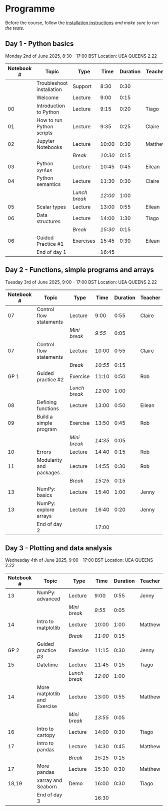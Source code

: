 # Programme

Before the course, follow the [installation instructions](installation.md) *and make sure to run the tests*.

## Day 1 - Python basics
Monday 2nd of June 2025, 8:30 - 17:00 BST
Location: UEA QUEENS 2.22

| Notebook # | Topic                       | Type     | Time    | Duration | Teacher |
|------------|-----------------------------|----------|---------|----------|---------|
|            | Troubleshoot installation   | Support  |  8:30   |  0:30    |         |
|            | Welcome                     | Lecture  |  9:00   |  0:15    |         |
| 00         | Introduction to Python      | Lecture  |  9:15   |  0:20    | Tiago   |
| 01         | How to run Python scripts   | Lecture  |  9:35   |  0:25    | Claire  |
| 02         | Jupyter Notebooks           | Lecture  | 10:00   |  0:30    | Matthew |
|            |                             | *Break*  | *10:30* |  0:15    |         |
| 03         | Python syntax               | Lecture  | 10:45   |  0:45    | Eilean  |
| 04         | Python semantics            | Lecture  | 11:30   |  0:30    | Claire  |
|            |                        | *Lunch break* | *12:00* |  1:00    |         |
| 05         | Scalar types                | Lecture  | 13:00   |  0:55    | Eilean  |
| 06         | Data structures             | Lecture  | 14:00   |  1:30    | Tiago   |
|            |                             | *Break*  | *15:30* |  0:15    |         |
| 06         | Guided Practice #1          | Exercises| 15:45   |  0:30    | Eilean  |
|            | End of day 1                |          | 16:45   |          |         |



## Day 2 -  Functions, simple programs and arrays
Tuesday 3rd of June 2025, 9:00 - 17:00 BST
Location: UEA QUEENS 2.22

| Notebook # | Topic                     | Type         | Time    | Duration | Teacher |
|------------|---------------------------|--------------|---------|----------|---------|
| 07         | Control flow statements   | Lecture      |  9:00   |  0:55    | Claire  |
|            |                           | *Mini break* | *9:55*  |  0:05    |         |
| 07         | Control flow statements   | Lecture      | 10:00   |  0:55    | Claire  |
|            |                           | *Break*      | *10:55* |  0:15    |         |
| GP 1       | Guided practice #2        | Exercise     | 11:10   |  0:50    | Rob     |
|            |                          | *Lunch break* | *12:00* |  1:00    |         |
| 08         | Defining functions        | Lecture      | 13:00   |  0:50    | Eilean  |
| 09         | Build a simple program    | Exercise     | 13:50   |  0:45    | Rob     |
|            |                           | *Mini break* | *14:35* |  0:05    |         |
| 10         | Errors                    | Lecture      | 14:40   |  0:15    | Rob     |
| 11         | Modularity and packages   | Lecture      | 14:55   |  0:30    | Rob     |
|            |                           | *Break*      | *15:25* |  0:15    |         |
| 13         | NumPy: basics             | Lecture      | 15:40   |  1:00    | Jenny   |
| 13         | NumPy: explore arrays     | Lecture      | 16:40   |  0:20    | Jenny   |
|            | End of day 2              |              | 17:00   |          |         |

## Day 3 -  Plotting and data analysis
Wednesday 4th of June 2025, 9:00 - 17:00 BST
Location: UEA QUEENS 2.22

| Notebook # | Topic                     | Type     | Time    | Duration | Teacher |
|------------|---------------------------|----------|---------|----------|---------|
| 13         | NumPy: advanced           | Lecture  |  9:00   |  0:55    | Jenny   |
|            |                       | *Mini break* | *9:55*  |  0:05    |         |
| 14         | Intro to matplotlib       | Lecture  | 10:00   |  1:00    | Matthew |
|            |                           | *Break*  | *11:00* |  0:15    |         |
| GP 2       | Guided practice #3        | Exercise | 11:15   |  0:30    | Jenny   |
| 15         | Datetime                  | Lecture  | 11:45   |  0:15    | Tiago   |
|            |                      | *Lunch break* | *12:00* |  1:00    |         |
| 14         | More matplotlib and Exercise | Lecture | 13:00 |  0:55    | Matthew |
|            |                       | *Mini break* | *13:55* |  0:05    |         |
| 16         |    Intro to cartopy       | Lecture  | 14:00   |  0:30    | Tiago   |
| 17         | Intro to pandas           | Lecture  | 14:30   |  0:45    | Matthew |
|            |                           | *Break*  | *15:15* |  0:15    |         |
| 17         | More pandas               | Lecture  | 15:30   |  0:30    | Matthew |
| 18,19      | xarray and Seaborn        | Demo     | 16:00   |  0:30    | Tiago   |
|            | End of day 3              |          | 16:30   |          |         |
